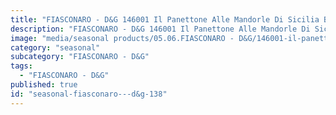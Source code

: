 ```yaml
---
title: "FIASCONARO - D&G 146001 Il Panettone Alle Mandorle Di Sicilia Blu"
description: "FIASCONARO - D&G 146001 Il Panettone Alle Mandorle Di Sicilia Blu"
image: "media/seasonal products/05.06.FIASCONARO - D&G/146001-il-panettone-alle-mandorle-di-Sicilia---Blu.jpg"
category: "seasonal"
subcategory: "FIASCONARO - D&G"
tags:
  - "FIASCONARO - D&G"
published: true
id: "seasonal-fiasconaro---d&g-138"
---
```

